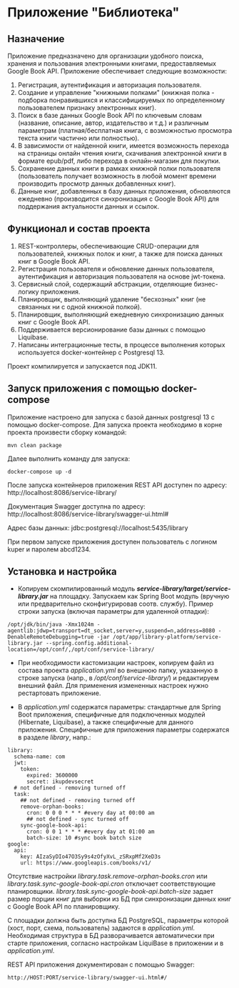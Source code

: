 # Приложение "Библиотека"

## Назначение
Приложение предназначено для организации удобного поиска, хранения и пользования электронными книгами, предоставляемых Google Book API.
Приложение обеспечивает следующие возможности:
1. Регистрация, аутентификация и авторизация пользователя.
2. Создание и управление "книжными полками" (книжная полка - подборка понравившихся и классифицируемых по определенному пользователем признаку электронных книг).
3. Поиск в базе данных Google Book API по ключевым словам (название, описание, автор, издательство и т.д.) и различным параметрам (платная/бесплатная книга, с возможностью просмотра текста книги частично или полностью).
4. В зависимости от найденной книги, имеется возможность перехода на страницы онлайн чтения книги, скачивания электронной книги в формате epub/pdf, либо перехода в онлайн-магазин для покупки. 
4. Сохранение данных книги в рамках книжной полки пользователя (пользователь получает возможность в любой момент времени производить просмотр данных добавленных книг). 
5. Данные книг, добавленных в базу данных приложения, обновляются ежедневно (производится синхронизация с Google Book API) для поддержания актуальности данных и ссылок. 
 
## Функционал и состав проекта
1. REST-контроллеры, обеспечивающие CRUD-операции для пользователей, книжных полок и книг, а также для поиска данных книг в Google Book API. 
2. Регистрация пользователя и обновление данных пользователя, аутентификация и авторизация пользователя на основе jwt-токена.
3. Сервисный слой, содержащий абстракции, отделяющие бизнес-логику приложения. 
4. Планировщик, выполняющий удаление "бесхозных" книг (не связанных ни с одной книжной полкой). 
5. Планировщик, выполняющий ежедневную синхронизацию данных книг с Google Book API. 
6. Поддерживается версионирование базы данных с помощью Liquibase.
7. Написаны интеграционные тесты, в процессе выполнения которых используется docker-контейнер с Postgresql 13.

Проект компилируется и запускается под JDK11.


## Запуск приложения с помощью docker-compose
Приложение настроено для запуска с базой данных postgresql 13 с помощью docker-compose. 
Для запуска проекта необходимо в корне проекта произвести сборку командой:
```
mvn clean package
```
Далее выполнить команду для запуска:
```
docker-compose up -d
```
После запуска контейнеров приложения REST API доступен по адресу: http://localhost:8086/service-library/

Документация Swagger доступна по адресу: http://localhost:8086/service-library/swagger-ui.html#

Адрес базы данных: jdbc:postgresql://localhost:5435/library

При первом запуске приложения доступен пользователь с логином kuper и паролем abcd1234.

## Установка и настройка

- Копируем скомпилированный модуль ***service-library/target/service-library.jar*** на площадку. Запускаем как Spring Boot модуль
(вручную или предварительно сконфигурировав соотв. службу).
Пример строки запуска (включая параметры для удаленной отладки):
```
/opt/jdk/bin/java -Xmx1024m -agentlib:jdwp=transport=dt_socket,server=y,suspend=n,address=8080 -DenableRemoteDebugging=true -jar /opt/app/library-platform/service-library.jar --spring.config.additional-location=/opt/conf/,/opt/conf/service-library/
```
- При необходимости кастомизации настроек, копируем файл из состава проекта *application.yml* во внешнюю папку, указанную в строке
запуска (напр., в */opt/conf/service-library/*) и редактируем внешний файл. Для применения измененных настроек нужно рестартовать приложение.

- В *application.yml* содержатся параметры: стандартные для Spring Boot приложения, специфичные для подключенных модулей (Hibernate, Liquibase),
а также специфичные для данного приложения. Специфичные для приложения параметры содержатся в разделе *library*, напр.:
```
library:
  schema-name: com
  jwt:
    token:
      expired: 3600000
      secret: ikupdevsecret
  # not defined - removing turned off
  task:
    ## not defined - removing turned off
    remove-orphan-books:
      cron: 0 0 0 * * * #every day at 00:00 am
      ## not defined - sync turned off
    sync-google-book-api:
      cron: 0 0 1 * * * #every day at 01:00 am
      batch-size: 10 #sync book batch size
google:
  api:
    key: AIzaSyDIo47O3Sy9s4zOfyXvL_zSRxpMf2XeD3s
    url: https://www.googleapis.com/books/v1/
```
Отсутствие настройки *library.task.remove-orphan-books.cron* или *library.task.sync-google-book-api.cron* отключает соответствующие планировщики. 
*library.task.sync-google-book-api.batch-size* задает размер порции книг для выборки из БД при синхронизации данных книг c Google Book API по планировщику. 

С площадки должна быть доступна БД PostgreSQL, параметры которой (хост, порт, схема, пользователь) задаются в *application.yml*. 
Необходимая структура в БД разворачивается автоматически при старте приложения, согласно настройкам LiquiBase в приложении и в *application.yml*.

REST API приложения документирован с помощью Swagger:
```
http://HOST:PORT/service-library/swagger-ui.html#/
```
